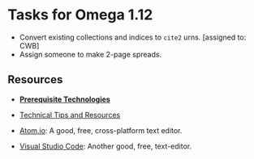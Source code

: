 # Tasks for Omega 1.12

- Convert existing collections and indices to `cite2` urns. [assigned to: CWB]
- Assign someone to make 2-page spreads.

## Resources

- [**Prerequisite Technologies**](http://homermultitext.github.io/hmt-docs/tech/)

- [Technical Tips and Resources](http://homermultitext.github.io/hmt-docs/tips/)
- [Atom.io](https://atom.io): A good, free, cross-platform text editor.
- [Visual Studio Code](https://code.visualstudio.com): Another good, free, text-editor.

